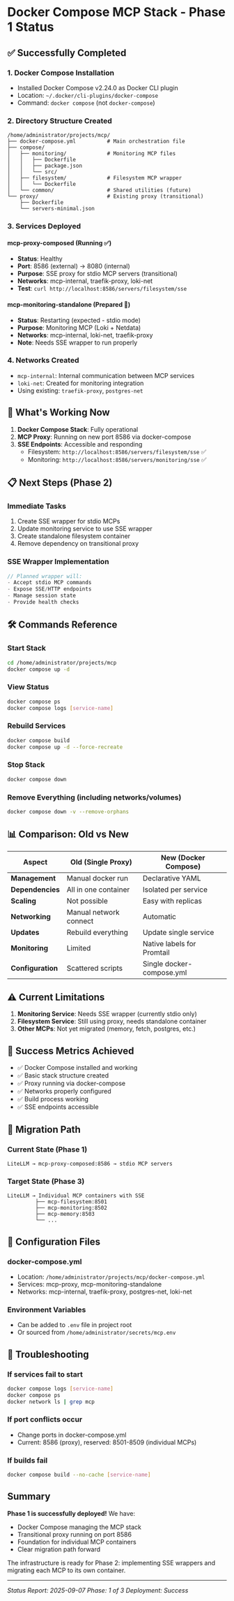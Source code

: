 # Docker Compose MCP Stack - Phase 1 Status

## ✅ Successfully Completed

### 1. Docker Compose Installation
- Installed Docker Compose v2.24.0 as Docker CLI plugin
- Location: `~/.docker/cli-plugins/docker-compose`
- Command: `docker compose` (not `docker-compose`)

### 2. Directory Structure Created
```
/home/administrator/projects/mcp/
├── docker-compose.yml          # Main orchestration file
├── compose/
│   ├── monitoring/             # Monitoring MCP files
│   │   ├── Dockerfile
│   │   ├── package.json
│   │   └── src/
│   ├── filesystem/             # Filesystem MCP wrapper
│   │   └── Dockerfile
│   └── common/                 # Shared utilities (future)
└── proxy/                      # Existing proxy (transitional)
    ├── Dockerfile
    └── servers-minimal.json
```

### 3. Services Deployed

#### mcp-proxy-composed (Running ✅)
- **Status**: Healthy
- **Port**: 8586 (external) → 8080 (internal)
- **Purpose**: SSE proxy for stdio MCP servers (transitional)
- **Networks**: mcp-internal, traefik-proxy, loki-net
- **Test**: `curl http://localhost:8586/servers/filesystem/sse`

#### mcp-monitoring-standalone (Prepared 🔄)
- **Status**: Restarting (expected - stdio mode)
- **Purpose**: Monitoring MCP (Loki + Netdata)
- **Networks**: mcp-internal, loki-net, traefik-proxy
- **Note**: Needs SSE wrapper to run properly

### 4. Networks Created
- `mcp-internal`: Internal communication between MCP services
- `loki-net`: Created for monitoring integration
- Using existing: `traefik-proxy`, `postgres-net`

## 🚀 What's Working Now

1. **Docker Compose Stack**: Fully operational
2. **MCP Proxy**: Running on new port 8586 via docker-compose
3. **SSE Endpoints**: Accessible and responding
   - Filesystem: `http://localhost:8586/servers/filesystem/sse` ✅
   - Monitoring: `http://localhost:8586/servers/monitoring/sse` ✅

## 📋 Next Steps (Phase 2)

### Immediate Tasks
1. Create SSE wrapper for stdio MCPs
2. Update monitoring service to use SSE wrapper
3. Create standalone filesystem container
4. Remove dependency on transitional proxy

### SSE Wrapper Implementation
```javascript
// Planned wrapper will:
- Accept stdio MCP commands
- Expose SSE/HTTP endpoints
- Manage session state
- Provide health checks
```

## 🛠️ Commands Reference

### Start Stack
```bash
cd /home/administrator/projects/mcp
docker compose up -d
```

### View Status
```bash
docker compose ps
docker compose logs [service-name]
```

### Rebuild Services
```bash
docker compose build
docker compose up -d --force-recreate
```

### Stop Stack
```bash
docker compose down
```

### Remove Everything (including networks/volumes)
```bash
docker compose down -v --remove-orphans
```

## 📊 Comparison: Old vs New

| Aspect | Old (Single Proxy) | New (Docker Compose) |
|--------|-------------------|---------------------|
| **Management** | Manual docker run | Declarative YAML |
| **Dependencies** | All in one container | Isolated per service |
| **Scaling** | Not possible | Easy with replicas |
| **Networking** | Manual network connect | Automatic |
| **Updates** | Rebuild everything | Update single service |
| **Monitoring** | Limited | Native labels for Promtail |
| **Configuration** | Scattered scripts | Single docker-compose.yml |

## ⚠️ Current Limitations

1. **Monitoring Service**: Needs SSE wrapper (currently stdio only)
2. **Filesystem Service**: Still using proxy, needs standalone container
3. **Other MCPs**: Not yet migrated (memory, fetch, postgres, etc.)

## 🎯 Success Metrics Achieved

- ✅ Docker Compose installed and working
- ✅ Basic stack structure created
- ✅ Proxy running via docker-compose
- ✅ Networks properly configured
- ✅ Build process working
- ✅ SSE endpoints accessible

## 🔄 Migration Path

### Current State (Phase 1)
```
LiteLLM → mcp-proxy-composed:8586 → stdio MCP servers
```

### Target State (Phase 3)
```
LiteLLM → Individual MCP containers with SSE
         ├── mcp-filesystem:8501
         ├── mcp-monitoring:8502
         ├── mcp-memory:8503
         └── ...
```

## 📝 Configuration Files

### docker-compose.yml
- Location: `/home/administrator/projects/mcp/docker-compose.yml`
- Services: mcp-proxy, mcp-monitoring-standalone
- Networks: mcp-internal, traefik-proxy, postgres-net, loki-net

### Environment Variables
- Can be added to `.env` file in project root
- Or sourced from `/home/administrator/secrets/mcp.env`

## 🐛 Troubleshooting

### If services fail to start
```bash
docker compose logs [service-name]
docker compose ps
docker network ls | grep mcp
```

### If port conflicts occur
- Change ports in docker-compose.yml
- Current: 8586 (proxy), reserved: 8501-8509 (individual MCPs)

### If builds fail
```bash
docker compose build --no-cache [service-name]
```

## Summary

**Phase 1 is successfully deployed!** We have:
- Docker Compose managing the MCP stack
- Transitional proxy running on port 8586
- Foundation for individual MCP containers
- Clear migration path forward

The infrastructure is ready for Phase 2: implementing SSE wrappers and migrating each MCP to its own container.

---
*Status Report: 2025-09-07*
*Phase: 1 of 3*
*Deployment: Success*